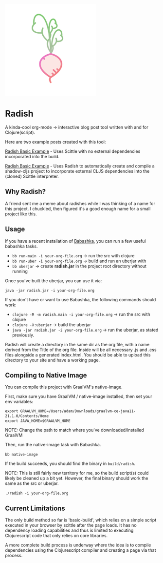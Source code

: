 <img src="https://github.com/adam-james-v/radish/blob/main/doc/radish.svg" alt="A flat-style vecor illustration of a radish." width="300">

# Radish
A kinda-cool org-mode -> interactive blog post tool written with and for Clojure(script).

Here are two example posts created with this tool:

<a href="https://adam-james-v.github.io/posts/radish-basic-example/index.html">Radish Basic Example</a> - Uses Scittle with no external dependencies incorporated into the build.


<a href="https://adam-james-v.github.io/posts/radish-logo/index.html">Radish Basic Example</a> - Uses Radish to automatically create and compile a shadow-cljs project to incorporate external CLJS dependencies into the (cloned) Scittle interpreter.


## Why Radish?
A friend sent me a meme about radishes while I was thinking of a name for this project. I chuckled, then figured it's a good enough name for a small project like this.

## Usage
If you have a recent installation of [Babashka](https://github.com/babashka/babashka), you can run a few useful babashka tasks.

 - `bb run-main -i your-org-file.org` -> run the src with clojure
 - `bb run-uber -i your-org-file.org` -> build and run an uberjar with 
 - `bb uberjar` -> create **radish.jar** in the project root directory without running

Once you've built the uberjar, you can use it via:

`java -jar radish.jar -i your-org-file.org`

If you don't have or want to use Babashka, the following commands should work:

 - `clojure -M -m radish.main -i your-org-file.org` -> run the src with clojure
 - `clojure -X:uberjar` -> build the uberjar
 - `java -jar radish.jar -i your-org-file.org` -> run the uberjar, as stated previously.

Radish will create a directory in the same dir as the org file, with a name derived from the Title of the org file. Inside will be all necessary .js and .css files alongside a generated index.html. You should be able to upload this directory to your site and have a working page.

## Compiling to Native Image
You can compile this project with GraalVM's native-image.

First, make sure you have GraalVM / native-image installed, then set your env variables:

```
export GRAALVM_HOME=/Users/adam/Downloads/graalvm-ce-java11-21.1.0/Contents/Home
export JAVA_HOME=$GRAALVM_HOME 

```

NOTE: Change the path to match where you've downloaded/installed GraalVM

Then, run the native-image task with Babashka.

`bb native-image`

If the build succeeds, you should find the binary in `build/radish`.

NOTE: This is still fairly new territory for me, so the build script(s) could likely be cleaned up a bit yet. However, the final binary should work the same as the src or uberjar.

`./radish -i your-org-file.org`

## Current Limitations
The only build method so far is 'basic-build', which relies on a simple script executed in your browser by scittle after the page loads. It has no dependency loading capabilities and thus is limited to executing Clojurescript code that only relies on core libraries.

A more complete build process is underway where the idea is to compile dependencies using the Clojurescript compiler and creating a page via that process.
